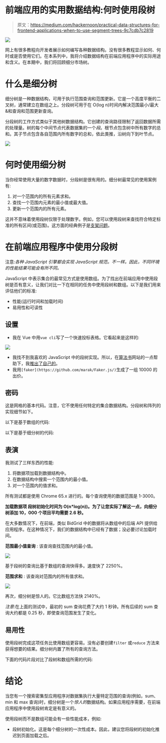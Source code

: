 # 前端应用的实用数据结构:何时使用段树

> 原文：<https://medium.com/hackernoon/practical-data-structures-for-frontend-applications-when-to-use-segment-trees-9c7cdb7c2819>

![](img/39b53dc5f0b3755e32c8413455fb62b3.png)

网上有很多教程向开发者展示如何编写各种数据结构。没有很多教程显示如何、何时或是否使用它们。在本系列中，我将介绍数据结构在前端应用程序中的实际用途和含义。在本期中，我们将回顾细分市场树。

# 什么是细分树

细分树是一种数据结构，可用于执行范围查询和范围更新。它是一个高度平衡的二叉树，通常建立在数组之上。分段树可用于在 O(log n)时间内解决范围最小/最大&和查询和范围更新查询。

分段树的工作方式类似于其他树数据结构。它创建的查询路径限制了返回数据所需的处理量。树的每个中间节点代表数据集的一个*段*。根节点包含树中所有数字的总和。其子节点包含各自范围内所有数字的总和，依此类推，沿树向下到叶节点。

![](img/d1138d9468ebcb8d2576e93c17059a33.png)

# 何时使用细分树

当你经常使用大量的数字数据时，分段树是很有用的。细分树最常见的使用案例有:

1.  对一个范围内的所有元素求和。
2.  查找一个范围内元素的最小值或最大值。
3.  更新一个范围内的所有元素。

这并不意味着使用段树仅限于处理数字。例如，您可以使用段树来查找符合特定标准的所有区间(或范围)。这方面的经典例子是[支架问题](https://www.geeksforgeeks.org/range-queries-longest-correct-bracket-subsequence/)。

# 在前端应用程序中使用分段树

注意:*各种 JavaScript 引擎都会实现 JavaScript 规范。不一样。因此，不同环境的性能结果可能会有所不同。*

JavaScript 中表示集合的最常见方式是使用数组。为了找出在前端应用中使用段树是否有意义，让我们对比一下在相同的任务中使用段树和数组。以下是我们用来评估他们的标准:

*   性能(运行时间和加载时间)
*   易用性和可读性

## 设置

*   我在 Vue 中用`vue cli`写了一个快速投标表格。它看起来是这样的:

![](img/8362e22efd68213da6da29531807471d.png)

*   我找不到我喜欢的 JavaScript 中的段树实现。所以，在[算法书](https://algs4.cs.princeton.edu/home/)网站的一点帮助下，我[推出了自己的](https://github.com/joe-crick/practical-data-structures)。
*   我用`[faker](https://github.com/marak/Faker.js/)`生成了一组 10000 的出价。

## 密码

这是网格的基本代码。注意，它不使用任何特定的集合数据结构。分段树和阵列的实现细节如下。

以下是基于数组的代码:

以下是基于细分树的代码:

## 表演

我测试了三样东西的性能:

1.  将数据项加载到数据结构中。
2.  在数据结构中搜索一个范围内的最小值。
3.  对一个范围内的值求和。

所有测试都是使用 Chrome 65.x 进行的。每个查询使用的数据范围是 1-3000。

**加载数据项
段树初始化时间为 O(n*log(n))。为了让您实际了解这一点，向细分树添加 10，000 个项目平均需要 2.6 秒。**

在大多数情况下，在前端，类似 BidGrid 中的数据将从数组中的后端 API 提供给应用程序。在这种情况下，我们的数据结构中已经有了数据；没必要讨论加载时间。

**范围最小值查询** :
该查询查找范围内的最小值。

![](img/176e861c197e63be78b3822a75a5ba36.png)

基于段树的查询比基于数组的查询快得多。速度快了 2250%。

**范围求和** :
该查询对范围内的所有值求和。

![](img/386f8124a654e04b77aeecf8065d7ae2.png)

再次，细分树是惊人的。它比数组方法快 2140%。

*注意*:在上面的测试中，最初的 sum 查询花费了大约 1 秒钟。所有后续的 sum 查询大约都是 0.25 秒，即使查询范围发生了变化。

## 易用性

使用段树完成这项任务比使用数组更容易。没有必要创建`filter` 或`reduce` 方法来获得想要的结果。细分树内置了所有的查询方法。

下面的代码片段对比了段树和数组所需的代码:

# 结论

当您有一个搜索密集型应用程序对数据集执行大量特定范围的查询(例如，sum、min 和 max 查询)时，细分树是一个*惊人的*数据结构。如果应用程序需要，在前端应用程序中使用段树肯定是有意义的。

使用段树而不是数组可能会有一些性能成本，例如:

*   段树初始化。这是每个细分树的一次性成本。因此，建议您将段树的初始化推迟到页面加载之后。